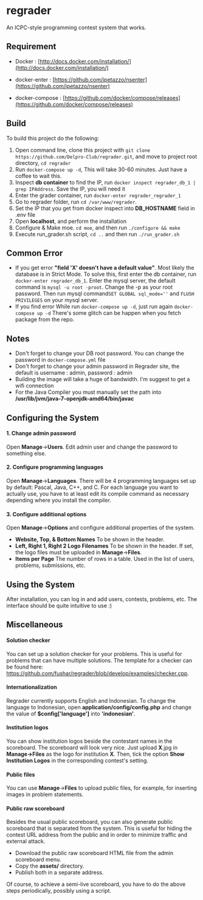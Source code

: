 # regrader
An ICPC-style programming contest system that works.

## Requirement

- Docker : [http://docs.docker.com/installation/](http://docs.docker.com/installation/)

- docker-enter : [https://github.com/jpetazzo/nsenter](https://github.com/jpetazzo/nsenter)

- docker-compose : [https://github.com/docker/compose/releases](https://github.com/docker/compose/releases)

## Build
To build this project do the following:

1. Open command line, clone this project with `git clone https://github.com/Delpro-Club/regrader.git`, and move to 
   project root directory, `cd regrader`
2. Run `docker-compose up -d`, This will take 30-60 minutes. Just have a coffee to wait this.
3. Inspect **db container** to find the IP, run `docker inspect regrader_db_1 | grep IPAddress`. Save the IP, you will need it
4. Enter the grader container, run `docker-enter regrader_regrader_1`
5. Go to regrader folder, run `cd /var/www/regrader`.
6. Set the IP that you get from docker inspect into **DB_HOSTNAME** field in .env file
7. Open **localhost**, and perform the installation
8. Configure & Make moe. `cd moe`, and then run `./configure && make`
9. Execute run_grader.sh script, `cd ..` and then run  `./run_grader.sh`

## Common Error
- If you get error **"field 'X' doesn't have a default value"**. Most likely the database is in Strict Mode. To solve this, first enter the db container, run `docker-enter regrader_db_1`. Enter the mysql server, the default command is `mysql -u root -proot`. Change the -p as your root password. Then run mysql command`SET GLOBAL sql_mode=''` and `FLUSH PRIVILEGES` on your mysql server.
- If you find error While run `docker-compose up -d`, just run again `docker-compose up -d` There's some glitch can be happen when you fetch package from the repo.

## Notes
- Don't forget to change your DB root password. You can change the password in `docker-compose.yml` file
- Don't forget to change your admin password in Regrader site, the default is username : admin, password : admin
- Building the image will take a huge of bandwidth. I'm suggest to get a wifi connection
- For the Java Compiler you must manually set the path into **/usr/lib/jvm/java-7-openjdk-amd64/bin/javac**

Configuring the System
----------------------

#### 1. Change admin password

Open **Manage**->**Users**. Edit admin user and change the password to something else.

#### 2. Configure programming languages

Open **Manage**->**Languages**. There will be 4 programming languages set up by default: Pascal, Java, C++, and C. For each language you want to actually use, you have to at least edit its compile command as necessary depending where you install the compiler.

#### 3. Configure additional options

Open **Manage**->**Options** and configure additional properties of the system.

- **Website, Top, & Bottom Names**
To be shown in the header.
- **Left, Right 1, Right 2 Logo Filenames**
To be shown in the header. If set, the logo files must be uploaded in **Manage**->**Files**.
- **Items per Page**
The number of rows in a table. Used in the list of users, problems, submissions, etc.

Using the System
------------------

After installation, you can log in and add users, contests, problems, etc. The interface should be quite intuitive to use :)

Miscellaneous
-------------

#### Solution checker

You can set up a solution checker for your problems. This is useful for problems that can have multiple solutions. The template for a checker can be found here: https://github.com/fushar/regrader/blob/develop/examples/checker.cpp.

#### Internationalization

Regrader currently supports English and Indonesian. To change the language to Indonesian, open **application/config/config.php** and change the value of **$config['language']** into **'indonesian'**.

#### Institution logos

You can show institution logos beside the contestant names in the scoreboard. The scoreboard will look very nice. Just upload **X**.jpg in **Manage->Files** as the logo for institution **X**. Then, tick the option **Show Institution Logos** in the corresponding contest's setting.

#### Public files

You can use **Manage**->**Files** to upload public files, for example, for inserting images in problem statements.

#### Public raw scoreboard

Besides the usual public scoreboard, you can also generate public scoreboard that is separated from the system. This is useful for hiding the contest URL address from the public and in order to minimize traffic and external attack.

- Download the public raw scoreboard HTML file from the admin scoreboard menu.
- Copy the **assets/** directory.
- Publish both in a separate address.

Of course, to achieve a semi-live scoreboard, you have to do the above steps periodically, possibly using a script.
